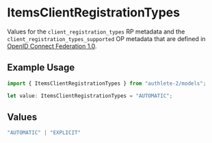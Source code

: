 # ItemsClientRegistrationTypes

Values for the `client_registration_types` RP metadata and the
 `client_registration_types_supported` OP metadata that are defined in
 [OpenID Connect Federation 1.0](https://openid.net/specs/openid-connect-federation-1_0.html).


## Example Usage

```typescript
import { ItemsClientRegistrationTypes } from "authlete-2/models";

let value: ItemsClientRegistrationTypes = "AUTOMATIC";
```

## Values

```typescript
"AUTOMATIC" | "EXPLICIT"
```